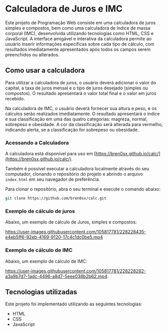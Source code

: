# Calculadora de Juros e IMC

Este projeto de Programação Web consiste em uma calculadora de juros simples e compostos, bem como uma calculadora de índice de massa corporal (IMC), desenvolvida utilizando tecnologias como HTML, CSS e JavaScript. A interface amigável e interativa da calculadora permite ao usuário inserir informações específicas sobre cada tipo de cálculo, com resultados imediatamente apresentados após todos os campos serem preenchidos ou alterados.

## Como usar a calculadora

Para utilizar a calculadora de juros, o usuário deverá adicionar o valor do capital, a taxa de juros mensal e o tipo de juros desejado (simples ou compostos). O resultado apresentará o valor total final e o valor em juros recebido.

Na calculadora de IMC, o usuário deverá fornecer sua altura e peso, e os cálculos serão realizados imediatamente. O resultado apresentará o índice e sua classificação em uma das quatro categorias: magreza, normal, sobrepeso e obesidade. A cor da classificação será alterada para vermelho, indicando alerta, se a classificação for sobrepeso ou obesidade.

### Acessando a Calculadora

A calculadora está disponível para uso em [https://bren0sx.github.io/calc/](https://bren0sx.github.io/calc/). 

Também é possível executar a calculadora localmente através do seu computador, clonando o repositório do projeto e abrindo o arquivo `index.html` em seu navegador de preferência.

Para clonar o repositório, abra o seu terminal e execute o comando abaixo:

```sh
git clone https://github.com/bren0sx/calc.git
```

### Exemplo de cálculo de juros

Abaixo, um exemplo de cálculo de Juros, simples e compostos:

https://user-images.githubusercontent.com/105817781/228228435-e4eb5ff6-92eb-4169-9120-17c4c1dc0be5.mp4

### Exemplo de cálculo de IMC

Abaixo, um exemplo de cálculo de IMC:

https://user-images.githubusercontent.com/105817781/228228282-a3a9b7d7-1adc-4496-a8d7-5eee038b2b62.mp4

## Tecnologias utilizadas

Este projeto foi implementado utilizando as seguintes tecnologias:

- HTML
- CSS
- JavaScript
